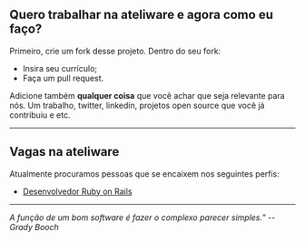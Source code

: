 ## Quero trabalhar na ateliware e agora como eu faço?
Primeiro, crie um fork desse projeto. Dentro do seu fork:

- Insira seu currículo;
- Faça um pull request.

Adicione também **qualquer coisa** que você achar que seja relevante para nós. 
Um trabalho, twitter, linkedin, projetos open source que você já contribuiu e etc.

----------------------------------------------------------------

## Vagas na ateliware
Atualmente procuramos pessoas que se encaixem nos seguintes perfis:

- [Desenvolvedor Ruby on Rails](https://github.com/ateliware/jobs/blob/master/desenvolvedor-ruby-on-rails.md)

----------------------------------------------------------------

*A função de um bom software é fazer o complexo parecer simples.” -- Grady Booch*
